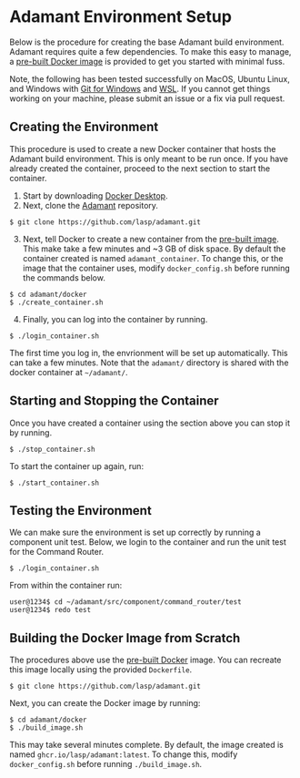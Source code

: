 # Adamant Environment Setup

Below is the procedure for creating the base Adamant build environment. Adamant requires quite a few dependencies. To make this easy to manage, a [pre-built Docker image](https://github.com/lasp/adamant/pkgs/container/adamant) is provided to get you started with minimal fuss.

Note, the following has been tested successfully on MacOS, Ubuntu Linux, and Windows with [Git for Windows](https://git-scm.com/download/win) and [WSL](https://learn.microsoft.com/en-us/windows/wsl/install). If you cannot get things working on your machine, please submit an issue or a fix via pull request.

## Creating the Environment

This procedure is used to create a new Docker container that hosts the Adamant build environment. This is only meant to be run once. If you have already created the container, proceed to the next section to start the container.

 1. Start by downloading [Docker Desktop](https://www.docker.com/products/docker-desktop/).
 2. Next, clone the [Adamant](https://github.com/lasp/adamant) repository.

   ```
   $ git clone https://github.com/lasp/adamant.git
   ```

 3. Next, tell Docker to create a new container from the [pre-built image](https://github.com/lasp/adamant/pkgs/container/adamant). This make take a few minutes and ~3 GB of disk space. By default the container created is named `adamant_container`. To change this, or the image that the container uses, modify `docker_config.sh` before running the commands below.

   ```
   $ cd adamant/docker
   $ ./create_container.sh
   ```

 4. Finally, you can log into the container by running.

   ```
   $ ./login_container.sh
   ```

The first time you log in, the envrionment will be set up automatically. This can take a few minutes. Note that the `adamant/` directory is shared with the docker container at `~/adamant/`.

## Starting and Stopping the Container 

Once you have created a container using the section above you can stop it by running.

  ```
  $ ./stop_container.sh
  ```

To start the container up again, run:

  ```
  $ ./start_container.sh
  ```

## Testing the Environment

We can make sure the environment is set up correctly by running a component unit test. Below, we login to the container and run the unit test for the Command Router.

  ```
  $ ./login_container.sh
  ```

From within the container run:

  ```
  user@1234$ cd ~/adamant/src/component/command_router/test
  user@1234$ redo test
  ```

## Building the Docker Image from Scratch

The procedures above use the [pre-built Docker](https://github.com/lasp/adamant/pkgs/container/adamant) image. You can recreate this image locally using the provided `Dockerfile`.

   ```
   $ git clone https://github.com/lasp/adamant.git
   ```

Next, you can create the Docker image by running:

   ```
   $ cd adamant/docker
   $ ./build_image.sh
   ```

This may take several minutes complete. By default, the image created is named `ghcr.io/lasp/adamant:latest`. To change this, modify `docker_config.sh` before running `./build_image.sh`.
